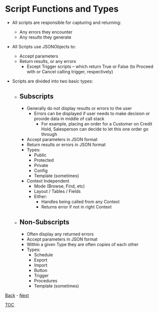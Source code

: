 # Script Functions and Types

- All scripts are responsible for capturing and returning:
  - Any errors they encounter
  - Any results they generate
- All Scripts use JSONObjects to:
  - Accept parameters
  - Return results, or any errors
    - Except Trigger scripts – which return True or False (to Proceed with or Cancel calling trigger, respectively)
- Scripts are divided into two basic types:

  - ## Subscripts
    - Generally do not display results or errors to the user
      - Errors can be displayed if user needs to make decision or provide data in middle of call stack
        - For example, placing an order for a Customer on Credit Hold, Salesperson can decide to let this one order go through
    - Accept parameters in JSON format
    - Return results or errors in JSON format
    - Types:
      - Public
      - Protected
      - Private
      - Config
      - Template (sometimes)
    - Context Independent
      - Mode (Browse, Find, etc)
      - Layout / Tables / Fields
      - Either:
        - Handles being called from any Context
        - Returns error if not in right Context  
         
  - ## Non-Subscripts 
    - Often display any returned errors
    - Accept parameters in JSON format
    - Within a given Type they are often copies of each other
    - Types:
      - Schedule
      - Export
      - Import
      - Button
      - Trigger
      - Procedures
      - Template (sometimes)
  
[Back](Introduction.md) - [Next](Script_Folders_Non_Module.md)

[TOC](TOC.md)
